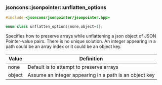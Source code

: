 ### jsoncons::jsonpointer::unflatten_options

```c++
#include <jsoncons/jsonpointer/jsonpointer.hpp>

enum class unflatten_options{none,object=1};
```
Specifies how to preserve arrays while unflattening a json object of JSON Pointer-value pairs.
There is no unique solution.
An integer appearing in a path could be an array index or it could be an object key.

Value      |Definition
-----------|-----------
none|Default is to attempt to preserve arrays
object|Assume an integer appearing in a path is an object key

